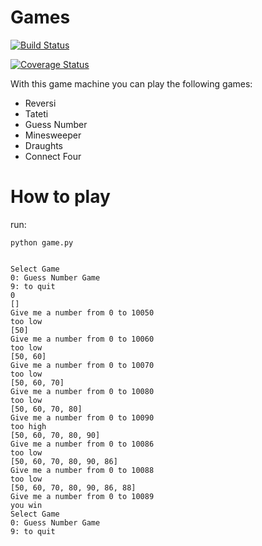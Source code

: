 # Games

[![Build Status](https://travis-ci.org/evbeda/games.svg?branch=master)](https://travis-ci.org/evbeda/games)

[![Coverage Status](https://coveralls.io/repos/github/evbeda/games/badge.svg?branch=master)](https://coveralls.io/github/evbeda/games?branch=master)

With this game machine you can play the following games:
- Reversi
- Tateti
- Guess Number
- Minesweeper
- Draughts
- Connect Four

# How to play

run:
```
python game.py


Select Game
0: Guess Number Game
9: to quit
0
[]
Give me a number from 0 to 10050
too low
[50]
Give me a number from 0 to 10060
too low
[50, 60]
Give me a number from 0 to 10070
too low
[50, 60, 70]
Give me a number from 0 to 10080
too low
[50, 60, 70, 80]
Give me a number from 0 to 10090
too high
[50, 60, 70, 80, 90]
Give me a number from 0 to 10086
too low
[50, 60, 70, 80, 90, 86]
Give me a number from 0 to 10088
too low
[50, 60, 70, 80, 90, 86, 88]
Give me a number from 0 to 10089
you win
Select Game
0: Guess Number Game
9: to quit
```
